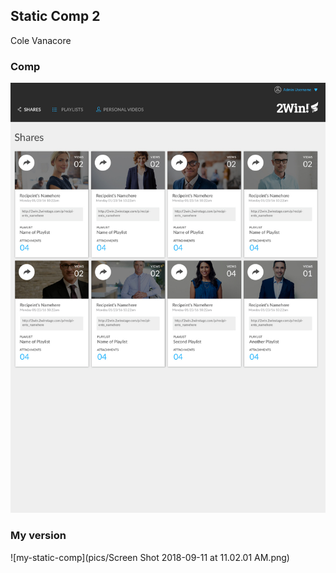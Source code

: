 ## Static Comp 2
Cole Vanacore

### Comp

![static-comp-2](pics/static-comp-challenge-2.jpg)

### My version

![my-static-comp](pics/Screen Shot 2018-09-11 at 11.02.01 AM.png)
    
